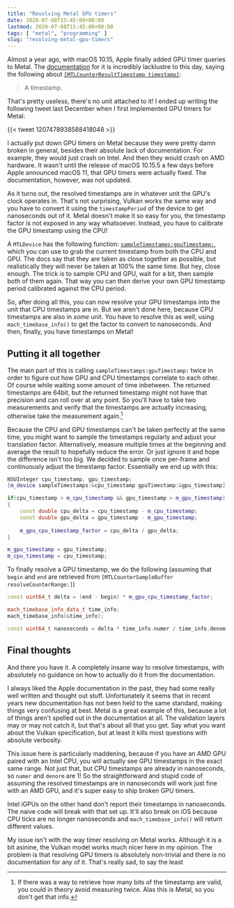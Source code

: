 ```yaml
---
title: "Resolving Metal GPU timers"
date: 2020-07-08T15:45:00+00:00
lastmod: 2020-07-08T15:45:00+00:00
tags: [ "metal", "programming" ]
slug: "resolving-metal-gpu-timers"
---
```


Almost a year ago, with macOS 10.15, Apple finally added GPU timer queries to Metal. The [documentation](https://developer.apple.com/documentation/metal/mtlcounterresulttimestamp?language=objc) for it is incredibly lacklustre to this day, saying the following about [`[MTLCounterResultTimestamp timestamp]`](https://developer.apple.com/documentation/metal/mtlcounterresulttimestamp/3081724-timestamp?language=objc): 

> A timestamp.

That's pretty useless, there's no unit attached to it! I ended up writing the following tweet last December when I first implemented GPU timers for Metal:

{{< tweet 1207478938588418048 >}}

I actually put down GPU timers on Metal because they were pretty damn broken in general, besides their absolute lack of documentation. For example, they would just crash on Intel. And then they would crash on AMD hardware. It wasn't until the release of macOS 10.15.5 a few days before Apple announced macOS 11, that GPU timers were actually fixed. The documentation, however, was not updated.

As it turns out, the resolved timestamps are in whatever unit the GPU's clock operates in. That's not surprising, Vulkan works the same way and you have to convert it using the `timestampPeriod` of the device to get nanoseconds out of it. Metal doesn't make it so easy for you, the timestamp factor is not exposed in any way whatsoever. Instead, you have to calibrate the GPU timestamp using the CPU!

A `MTLDevice` has the following function: [`sampleTimestamps:gpuTimestamp:`](https://developer.apple.com/documentation/metal/mtldevice/3194378-sampletimestamps?language=objc), which you can use to grab the current timestamp from both the CPU and GPU. The docs say that they are taken as close together as possible, but realistically they will never be taken at 100% the same time. But hey, close enough. The trick is to sample CPU and GPU, wait for a bit, then sample both of them again. That way you can then derive your own GPU timestamp period calibrated against the CPU period.

So, after doing all this, you can now resolve your GPU timestamps into the unit that CPU timestamps are in. But we aren't done here, because CPU timestamps are also in _some_ unit. You have to resolve this as well, using `mach_timebase_info()` to get the factor to convert to nanoseconds. And then, finally, you have timestamps on Metal!

## Putting it all together

The main part of this is calling `sampleTimestamps:gpuTimestamp:` twice in order to figure out how GPU and CPU timestamps correlate to each other. Of course while waiting some amount of time inbetween. The returned timestamps are 64bit, but the returned timestamp might not have that precision and can roll over at any point. So you'll have to take two measurements and verify that the timestamps are actually increasing, otherwise take the measurement again.[^1]

Because the CPU and GPU timestamps can't be taken perfectly at the same time, you might want to sample the timestamps regularly and adjust your translation factor. Alternatively, measure multiple times at the beginning and average the result to hopefully reduce the error. Or just ignore it and hope the difference isn't too big. We decided to sample once per-frame and continuously adjust the timestamp factor. Essentially we end up with this:

```cpp
NSUInteger cpu_timestamp, gpu_timestamp;
[m_device sampleTimestamps:&cpu_timestamp gpuTimestamp:&gpu_timestamp];

if(cpu_timestamp > m_cpu_timestamp && gpu_timestamp > m_gpu_timestamp)
{
    const double cpu_delta = cpu_timestamp - m_cpu_timestamp;
    const double gpu_delta = gpu_timestamp - m_gpu_timestamp;
        
    m_gpu_cpu_timestamp_factor = cpu_delta / gpu_delta;
}

m_gpu_timestamp = gpu_timestamp;
m_cpu_timestamp = cpu_timestamp;
```

To finally resolve a GPU timestamp, we do the following (assuming that `begin` and `end` are retrieved from `[MTLCounterSampleBuffer resolveCounterRange:]`)

```cpp
const uint64_t delta = (end - begin) * m_gpu_cpu_timestamp_factor;

mach_timebase_info_data_t time_info;
mach_timebase_info(&time_info);

const uint64_t nanoseconds = delta * time_info.numer / time_info.denom;

```

## Final thoughts

And there you have it. A completely insane way to resolve timestamps, with absolutely no guidance on how to actually do it from the documentation.

I always liked the Apple documentation in the past, they had some really well written and thought out stuff. Unfortunately it seems that in recent years new documentation has not been held to the same standard, making things very confusing at best. Metal is a great example of this, because a lot of things aren't spelled out in the documentation at all. The validation layers may or may not catch it, but that's about all that you get. Say what you want about the Vulkan specification, but at least it kills most questions with absolute verbosity.

This issue here is particularly maddening, because if you have an AMD GPU paired with an Intel CPU, you will actually see GPU timestamps in the exact same range. Not just that, but CPU timestamps are already in nanoseconds, so `numer` and `denorm` are 1! So the straightforward and stupid code of assuming the resolved timestamps are in nanoseconds will work just fine with an AMD GPU, and it's super easy to ship broken GPU timers.

Intel iGPUs on the other hand don't report their timestamps in nanoseconds. The naive code will break with that set up. It'll also break on iOS because CPU ticks are no longer nanoseconds and `mach_timebase_info()` will return different values.

My issue isn't with the way timer resolving on Metal works. Although it is a bit asinine, the Vulkan model works much nicer here in my opinion. The problem is that resolving GPU timers is absolutely non-trivial and there is no documentation for any of it. That's really sad, to say the least

[^1]: If there was a way to retrieve how many bits of the timestamp are valid, you could in theory avoid measuring twice. Alas this is Metal, so you don't get that info.